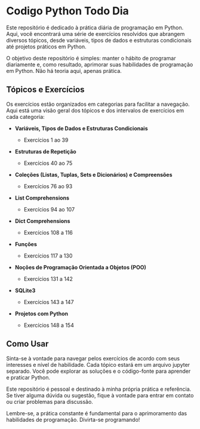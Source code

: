 # Codigo Python Todo Dia

Este repositório é dedicado à prática diária de programação em Python. Aqui, você encontrará uma série de exercícios resolvidos que abrangem diversos tópicos, desde variáveis, tipos de dados e estruturas condicionais até projetos práticos em Python.

O objetivo deste repositório é simples: manter o hábito de programar diariamente e, como resultado, aprimorar suas habilidades de programação em Python. Não há teoria aqui, apenas prática.

## Tópicos e Exercícios

Os exercícios estão organizados em categorias para facilitar a navegação. Aqui está uma visão geral dos tópicos e dos intervalos de exercícios em cada categoria:

* **Variáveis, Tipos de Dados e Estruturas Condicionais**
  
  - Exercícios 1 ao 39

* **Estruturas de Repetição**
  
  - Exercícios 40 ao 75

* **Coleções (Listas, Tuplas, Sets e Dicionários) e Compreensões**
  
  - Exercícios 76 ao 93

* **List Comprehensions**
  
  - Exercícios 94 ao 107

* **Dict Comprehensions**
  
  - Exercícios 108 a 116

* **Funções**
  
  - Exercícios 117 a 130

* **Noções de Programação Orientada a Objetos (POO)**
  
  - Exercícios 131 a 142

* **SQLite3**
  
  - Exercícios 143 a 147

* **Projetos com Python**
  
  - Exercícios 148 a 154

## Como Usar

Sinta-se à vontade para navegar pelos exercícios de acordo com seus interesses e nível de habilidade. Cada tópico estará em um arquivo jupyter separado. Você pode explorar as soluções e o código-fonte para aprender e praticar Python.

Este repositório é pessoal e destinado à minha própria prática e referência. Se tiver alguma dúvida ou sugestão, fique à vontade para entrar em contato ou criar problemas  para discussão.

Lembre-se, a prática constante é fundamental para o aprimoramento das habilidades de programação. Divirta-se programando!
